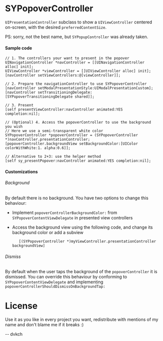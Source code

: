 # SYPopoverController

`UIPresentationController` subclass to show a `UIViewController` centered on-screen, with the desired `preferredContentSize`. 

PS: sorry, not the best name, but `SYPopupController` was already taken.

#### Sample code

```
// 1. The controllers your want to present in the popover
UINavigationController *navController = [[UINavigationController alloc] init];
UIViewController *viewController = [[UIViewController alloc] init];
[navController setViewControllers:@[viewController]];

// 2. Prepare the navigationController to use SYPopoverController
[navController setModalPresentationStyle:UIModalPresentationCustom];
[navController setTransitioningDelegate:[SYPopoverTransitioningDelegate shared]];

// 3. Present
[self presentViewController:navController animated:YES completion:nil];

// (Optional) 4. Access the popoverController to use the background you wish
// Here we use a semi-transparent white color
SYPopoverController *popoverController = (SYPopoverController *)navController.presentationController;
[popoverController.backgroundView setBackgroundColor:[UIColor colorWithWhite:1. alpha:0.6]];

// Alternative to 2+3: use the helper method
[self sy_presentPopover:navController animated:YES completion:nil];

```

#### Customizations

###### Background

By default there is no background. You have two options to change this behaviour:

- Implement `popoverControllerBackgroundColor:` from `SYPopoverContentViewDelegate` in presented view controllers


- Access the background view using the following code, and change its background color or add a subview
		 
		 [(SYPopoverController *)myViewController.presentationController backgroundView]
		 
###### Dismiss

By default when the user taps the background of the `popoverController` it is dismissed. You can override this behaviour by conforming to `SYPopoverContentViewDelegate` and implementing `popoverControllerShouldDismissOnBackgroundTap:`

License
===

Use it as you like in every project you want, redistribute with mentions of my name and don't blame me if it breaks :)

-- dvkch
 
